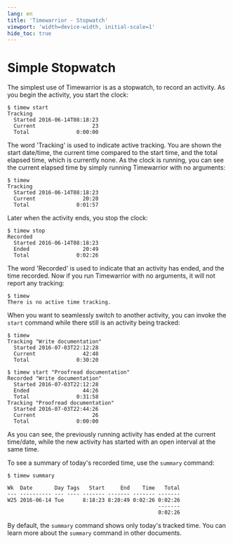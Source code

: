 ```yaml
---
lang: en
title: 'Timewarrior - Stopwatch'
viewport: 'width=device-width, initial-scale=1'
hide_toc: true
---
```


# Simple Stopwatch

The simplest use of Timewarrior is as a stopwatch, to record an activity.
As you begin the activity, you start the clock:

```
$ timew start
Tracking 
  Started 2016-06-14T08:18:23
  Current                  23
  Total               0:00:00
```

The word 'Tracking' is used to indicate active tracking.
You are shown the start date/time, the current time compared to the start time, and the total elapsed time, which is currently none.
As the clock is running, you can see the current elapsed time by simply running Timewarrior with no arguments:

```
$ timew
Tracking 
  Started 2016-06-14T08:18:23
  Current               20:20
  Total               0:01:57
```

Later when the activity ends, you stop the clock:

```
$ timew stop
Recorded 
  Started 2016-06-14T08:18:23
  Ended                 20:49
  Total               0:02:26
```

The word 'Recorded' is used to indicate that an activity has ended, and the time recorded.
Now if you run Timewarrior with no arguments, it will not report any tracking:

```
$ timew
There is no active time tracking.
```

When you want to seamlessly switch to another activity, you can invoke the `start` command while there still is an activity being tracked:

```
$ timew
Tracking "Write documentation"
  Started 2016-07-03T22:12:28
  Current               42:48
  Total               0:30:20

$ timew start "Proofread documentation"
Recorded "Write documentation"
  Started 2016-07-03T22:12:28
  Ended                 44:26
  Total               0:31:58
Tracking "Proofread documentation"
  Started 2016-07-03T22:44:26
  Current                  26
  Total               0:00:00
```

As you can see, the previously running activity has ended at the current time/date, while the new activity has started with an open interval at the same time.

To see a summary of today's recorded time, use the `summary` command:

```
$ timew summary

Wk  Date       Day Tags   Start     End    Time   Total
--- ---------- --- ---- ------- ------- ------- -------
W25 2016-06-14 Tue      8:18:23 8:20:49 0:02:26 0:02:26
                                                -------
                                                0:02:26
```

By default, the `summary` command shows only today's tracked time.
You can learn more about the `ѕummary` command in other documents.
